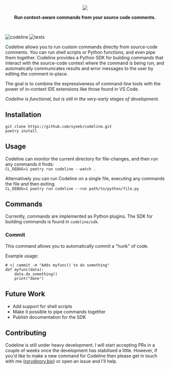 <p align="center">
  <img src="https://user-images.githubusercontent.com/9436784/111063516-ed8fe480-84a6-11eb-9a8d-c5235c3d9e3c.png">
</p>
<p align="center">
  <b>Run context-aware commands from your source code comments.</b>
</p>
<br/>

![codeline](https://user-images.githubusercontent.com/9436784/111068981-d959e080-84c2-11eb-9b13-7b00d751fc10.gif)
![tests](https://github.com/synek/codeline/workflows/Full%20Tests/badge.svg)

Codeline allows you to run custom commands directly from source-code comments. You can run shell scripts or Python functions, and even pipe them together. Codeline provides a Python SDK for building commands that interact with the source-code context where the command is being run, and automatically communicates results and error messages to the user by editing the comment in-place. 

The goal is to combine the expressiveness of command-line tools with the power of in-context IDE extensions like those found in VS Code.

*Codeline is functional, but is still in the very-early stages of development.*  

## Installation

`git clone https://github.com/synek/codeline.git`  
`poetry install`

## Usage
Codeline can monitor the current directory for file-changes, and then run any commands it finds:  
`CL_DEBUG=1 poetry run codeline --watch .`

Alternatively you can run Codeline on a single file, executing any commands the file and then exiting.  
`CL_DEBUG=1 poetry run codeline --run path/to/python/file.py`

## Commands

Currently, commands are implemented as Python plugins. The SDK for building commands is found in `codeline/sdk`.

### Commit
This command allows you to automatically commit a "hunk" of code. 

Example usage: 
```
# <| commit -m "Adds myfunc() to do something"
def myfunc(data):
    data.do_something()
    print("done")
```

## Future Work

* Add support for shell scripts
* Make it possible to pipe commands together
* Publish documentation for the SDK

## Contributing

Codeline is still under heavy development. I will start accepting PRs in a couple of weeks once the development has stabilised a little. However, if you'd like to make a new command for Codeline then please get in touch with me (rory@rory.bio) or open an issue and I'll help.

